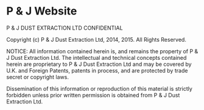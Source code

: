 # P & J Website

P & J DUST EXTRACTION LTD CONFIDENTIAL 

Copyright (c) P & J Dust Extraction Ltd, 2014, 2015.  All Rights Reserved.

NOTICE: All information contained herein is, and remains the property of P & J Dust Extraction Ltd.
The intellectual and technical concepts contained herein are proprietary to P & J Dust Extraction Ltd
and may be covered by U.K. and Foreign Patents, patents in process, and are protected by trade secret or
copyright laws.

Dissemination of this information or reproduction of this material is strictly forbidden unless prior
written permission is obtained from P & J Dust Extraction Ltd.
